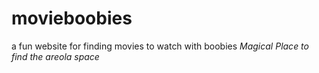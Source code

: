 # movieboobies
a fun website for finding movies to watch with boobies
<em>Magical Place to find the areola space</em>
